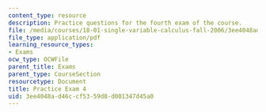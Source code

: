 ```yaml
---
content_type: resource
description: Practice questions for the fourth exam of the course.
file: /media/courses/18-01-single-variable-calculus-fall-2006/3ee4048ad46ccf5359d8d001347d45a0_prexam4b.pdf
file_type: application/pdf
learning_resource_types:
- Exams
ocw_type: OCWFile
parent_title: Exams
parent_type: CourseSection
resourcetype: Document
title: Practice Exam 4
uid: 3ee4048a-d46c-cf53-59d8-d001347d45a0
---
```

